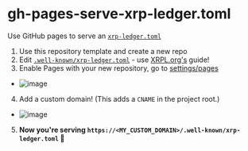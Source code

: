 # gh-pages-serve-xrp-ledger.toml
Use GitHub pages to serve an [`xrp-ledger.toml`][xrp-ledger.toml]

1. Use this repository template and create a new repo
2. Edit [`.well-known/xrp-ledger.toml`](.well-known/xrp-ledger.toml) - use [XRPL.org's][xrp-ledger.toml] guide!
3. Enable Pages with your new repository, go to [settings/pages](../../settings/pages)
  - ![image](https://user-images.githubusercontent.com/134478/131184187-74bc4cac-2005-4145-ae77-211157691ca5.png)
4. Add a custom domain! (This adds a `CNAME` in the project root.)
  - ![image](https://user-images.githubusercontent.com/134478/131184373-ddccf6d4-b2bd-40ad-9faa-8046e28d7c41.png)
5. **Now you're serving `https://<MY_CUSTOM_DOMAIN>/.well-known/xrp-ledger.toml` 🎉**


[xrp-ledger.toml]: https://xrpl.org/xrp-ledger-toml.html "xrp-ledger.toml XRPL.org"

